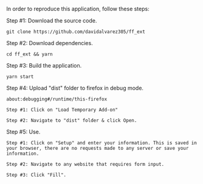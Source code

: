 In order to reproduce this application, follow these steps:

Step #1: Download the source code.

```
git clone https://github.com/davidalvarez305/ff_ext
```

Step #2: Download dependencies.

```
cd ff_ext && yarn
```

Step #3: Build the application.

```
yarn start
```

Step #4: Upload "dist" folder to firefox in debug mode.

```
about:debugging#/runtime/this-firefox
```

```
Step #1: Click on "Load Temporary Add-on"

Step #2: Navigate to "dist" folder & click Open.
```

Step #5: Use.

```
Step #1: Click on "Setup" and enter your information. This is saved in your browser, there are no requests made to any server or save your information.

Step #2: Navigate to any website that requires form input.

Step #3: Click "Fill".
```
